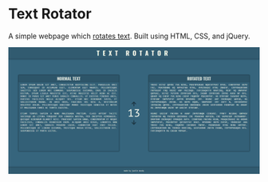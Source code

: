 # Text Rotator

A simple webpage which [rotates text](https://en.wikipedia.org/wiki/ROT13). Built using HTML, CSS, and jQuery.

![Text Rotator](/preview.png?raw=true)
